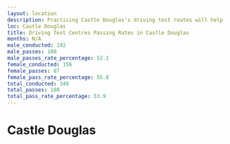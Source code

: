 ```yaml
---
layout: location
description: Practising Castle Douglas's driving test routes will help you become more confident in your gear-changing abilities.
loc: Castle Douglas
title: Driving Test Centres Passing Rates in Castle Douglas
months: N/A
male_conducted: 192
male_passes: 100
male_passes_rate_percentage: 52.1
female_conducted: 156
female_passes: 87
female_pass_rate_percentage: 55.8
total_conducted: 349
total_passes: 188
total_pass_rate_percentage: 53.9
---
```


# Castle Douglas
